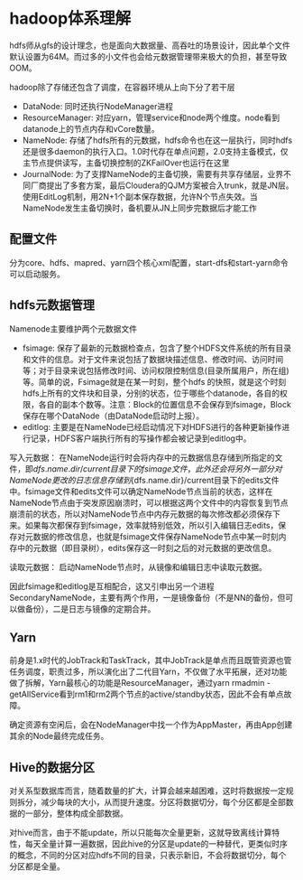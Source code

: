 hadoop体系理解
==
hdfs师从gfs的设计理念，也是面向大数据量、高吞吐的场景设计，因此单个文件默认设置为64M。而过多的小文件也会给元数据管理带来极大的负担，甚至导致OOM。

hadoop除了存储还包含了调度，在容器环境从上向下分了若干层

* DataNode: 同时还执行NodeManager进程
* ResourceManager: 对应yarn，管理service和node两个维度。node看到datanode上的节点内存和vCore数量。
* NameNode: 存储了hdfs所有的元数据，hdfs命令也在这一层执行，同时hdfs还是很多daemon的执行入口。1.0时代存在单点问题，2.0支持主备模式，仅主节点提供读写，主备切换控制的ZKFailOver也运行在这里
* JournalNode: 为了支撑NameNode的主备切换，需要有共享存储层，业界不同厂商提出了多套方案，最后Cloudera的QJM方案被合入trunk，就是JN层。使用EditLog机制，用2N+1个副本保存数据，允许N个节点失效。当NameNode发生主备切换时，备机要从JN上同步完数据后才能工作

配置文件
--
分为core、hdfs、mapred、yarn四个核心xml配置，start-dfs和start-yarn命令可以启动服务。

hdfs元数据管理
--
Namenode主要维护两个元数据文件

* fsimage: 保存了最新的元数据检查点，包含了整个HDFS文件系统的所有目录和文件的信息。对于文件来说包括了数据块描述信息、修改时间、访问时间等；对于目录来说包括修改时间、访问权限控制信息(目录所属用户，所在组)等。简单的说，Fsimage就是在某一时刻，整个hdfs 的快照，就是这个时刻hdfs上所有的文件块和目录，分别的状态，位于哪些个datanode，各自的权限，各自的副本个数等。注意：Block的位置信息不会保存到fsimage，Block保存在哪个DataNode（由DataNode启动时上报）。
* editlog: 主要是在NameNode已经启动情况下对HDFS进行的各种更新操作进行记录，HDFS客户端执行所有的写操作都会被记录到editlog中。

写入元数据： 在NameNode运行时会将内存中的元数据信息存储到所指定的文件，即${dfs.name.dir}/current目录下的fsimage文件，此外还会将另外一部分对NameNode更改的日志信息存储到${dfs.name.dir}/current目录下的edits文件中。fsimage文件和edits文件可以确定NameNode节点当前的状态，这样在NameNode节点由于突发原因崩溃时，可以根据这两个文件中的内容恢复到节点崩溃前的状态，所以对NameNode节点中内存元数据的每次修改都必须保存下来。如果每次都保存到fsimage，效率就特别低效，所以引入编辑日志edits，保存对元数据的修改信息，也就是fsimage文件保存NameNode节点中某一时刻内存中的元数据（即目录树），edits保存这一时刻之后的对元数据的更改信息。

读取元数据： 启动NameNode节点时，从镜像和编辑日志中读取元数据。

因此fsimage和editlog是互相配合，这又引申出另一个进程SecondaryNameNode，主要有两个作用，一是镜像备份（不是NN的备份，但可以做备份），二是日志与镜像的定期合并。

Yarn
--
前身是1.x时代的JobTrack和TaskTrack，其中JobTrack是单点而且既管资源也管任务调度，职责过多，所以演化出了二代目Yarn，不仅做了水平拓展，还对功能做了拆解，Yarn最核心的功能是ResourceManager，通过yarn rmadmin -getAllService看到rm1和rm2两个节点的active/standby状态，因此不会有单点故障。

确定资源有空闲后，会在NodeManager中找一个作为AppMaster，再由App创建其余的Node最终完成任务。

Hive的数据分区
--
对关系型数据库而言，随着数量的扩大，计算会越来越困难，这时将数据按一定规则拆分，减少每块的大小，从而提升速度。分区将数据切分，每个分区都是全部数据的一部分，整体构成全部数据。

对hive而言，由于不能update，所以只能每次全量更新，这就导致离线计算特性，每天全量计算一遍数据，因此hive的分区是update的一种替代，更类似时序的概念，不同的分区对应hdfs不同的目录，只表示新旧，不会将数据切分，每个分区都是全量。